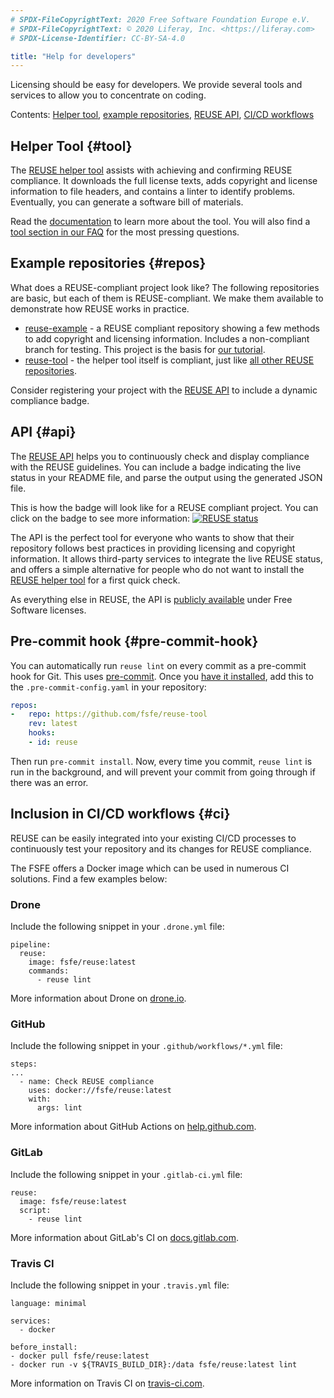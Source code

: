 ```yaml
---
# SPDX-FileCopyrightText: 2020 Free Software Foundation Europe e.V.
# SPDX-FileCopyrightText: © 2020 Liferay, Inc. <https://liferay.com>
# SPDX-License-Identifier: CC-BY-SA-4.0

title: "Help for developers"
---
```


Licensing should be easy for developers. We provide several tools and services to allow you to concentrate on coding.

Contents: [Helper tool](#tool), [example repositories](#repos), [REUSE API](#api), [CI/CD workflows](#ci)


## Helper Tool {#tool}

The [REUSE helper tool](https://git.fsfe.org/reuse/tool) assists with achieving and confirming REUSE compliance. It downloads the full license texts, adds copyright and license information to file headers, and contains a linter to identify problems. Eventually, you can generate a software bill of materials.

Read the [documentation](https://reuse.readthedocs.io) to learn more about the tool. You will also find a [tool section in our FAQ](/faq/#tool) for the most pressing questions.


## Example repositories {#repos}

What does a REUSE-compliant project look like? The following repositories are basic, but each of them is REUSE-compliant. We make them available to demonstrate how REUSE works in practice.

- [reuse-example](https://git.fsfe.org/reuse/example) - a REUSE compliant repository showing a few methods to add copyright and licensing information. Includes a non-compliant branch for testing. This project is the basis for [our tutorial](/tutorial).
- [reuse-tool](https://git.fsfe.org/reuse/tool) - the helper tool itself is compliant, just like [all other REUSE repositories](https://git.fsfe.org/reuse/).

Consider registering your project with the [REUSE API](#api) to include a dynamic compliance badge.


## API {#api}

The [REUSE API](https://api.reuse.software) helps you to continuously check and display compliance with the REUSE guidelines. You can include a badge indicating the live status in your README file, and parse the output using the generated JSON file.

This is how the badge will look like for a REUSE compliant project. You can click on the badge to see more information: [![REUSE status](https://api.reuse.software/badge/git.fsfe.org/reuse/api)](https://api.reuse.software/info/git.fsfe.org/reuse/api)

The API is the perfect tool for everyone who wants to show that their repository follows best practices in providing licensing and copyright information. It allows third-party services to integrate the live REUSE status, and offers a simple alternative for people who do not want to install the [REUSE helper tool](#tool) for a first quick check.

As everything else in REUSE, the API is [publicly available](https://git.fsfe.org/reuse/api) under Free Software licenses.


## Pre-commit hook {#pre-commit-hook}

You can automatically run `reuse lint` on every commit as a pre-commit hook for Git. This uses [pre-commit](https://pre-commit.com/). Once you [have it installed](https://pre-commit.com/#install), add this to the `.pre-commit-config.yaml` in your repository:

```yaml
repos:
-   repo: https://github.com/fsfe/reuse-tool
    rev: latest
    hooks:
    - id: reuse
```

Then run `pre-commit install`. Now, every time you commit, `reuse lint` is run in the background, and will prevent your commit from going through if there was an error.


## Inclusion in CI/CD workflows {#ci}

REUSE can be easily integrated into your existing CI/CD processes to continuously test your repository and its changes for REUSE compliance.

The FSFE offers a Docker image which can be used in numerous CI solutions. Find a few examples below:

### Drone

Include the following snippet in your `.drone.yml` file:

```
pipeline:
  reuse:
    image: fsfe/reuse:latest
    commands:
      - reuse lint
```

More information about Drone on [drone.io](https://drone.io).

### GitHub

Include the following snippet in your `.github/workflows/*.yml` file:

```
steps:
...
  - name: Check REUSE compliance
    uses: docker://fsfe/reuse:latest
    with:
      args: lint
```

More information about GitHub Actions on [help.github.com](https://help.github.com/en/actions/automating-your-workflow-with-github-actions).

### GitLab

Include the following snippet in your `.gitlab-ci.yml` file:

```
reuse:
  image: fsfe/reuse:latest
  script:
    - reuse lint
```

More information about GitLab's CI on [docs.gitlab.com](https://docs.gitlab.com/ce/ci/quick_start/).

### Travis CI

Include the following snippet in your `.travis.yml` file:

```
language: minimal

services:
  - docker

before_install:
- docker pull fsfe/reuse:latest
- docker run -v ${TRAVIS_BUILD_DIR}:/data fsfe/reuse:latest lint
```

More information on Travis CI on [travis-ci.com](https://travis-ci.com).
